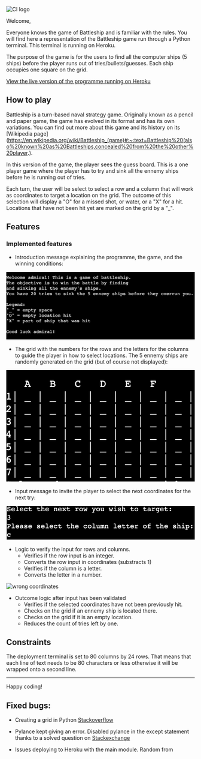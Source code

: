 ![CI logo](https://codeinstitute.s3.amazonaws.com/fullstack/ci_logo_small.png)

Welcome,

Everyone knows the game of Battleship and is familiar with the rules. You will find here a representation of the Battleship game run through a Python terminal. This terminal is running on Heroku.

The purpose of the game is for the users to find all the computer ships (5 ships) before the player runs out of tries/bullets/guesses. Each ship occupies one square on the grid.

[View the live version of the programme running on Heroku](https://project3-battleship-project.herokuapp.com/)

## How to play
Battleship is a turn-based naval strategy game. Originally known as a pencil and paper game, the game has evolved in its format and has its own variations. You can find out more about this game and its history on its [Wikipedia page](https://en.wikipedia.org/wiki/Battleship_(game)#:~:text=Battleship%20(also%20known%20as%20Battleships,concealed%20from%20the%20other%20player.).

In this version of the game, the player sees the guess board. This is a one player game where the player has to try and sink all the ennemy ships before he is running out of tries. 

Each turn, the user will be select to select a row and a column that will work as coordinates to target a location on the grid. The outcome of this selection will display a "O" for a missed shot, or water, or a "X" for a hit. Locations that have not been hit yet are marked on the grid by a "_".

## Features

### Implemented features

- Introduction message explaining the programme, the game, and the winning conditions:

![intro message](assets/images/screenshot-intro-message.png)

- The grid with the numbers for the rows and the letters for the columns to guide the player in how to select locations. The 5 ennemy ships are randomly generated on the grid (but of course not displayed):

![opening grid](assets/images/screenshot-opening-grid.png)

- Input message to invite the player to select the next coordinates for the next try:

![input coordinates](assets/images/screenshot-input-row-and-column.png)

- Logic to verify the input for rows and columns.
    - Verifies if the row input is an integer.
    - Converts the row input in coordinates (substracts 1)
    - Verifies if the column is a letter.
    - Converts the letter in a number.

![wrong coordinates]()

- Outcome logic after input has been validated
    - Verifies if the selected coordinates have not been previously hit.
    - Checks on the grid if an ennemy ship is located there.
    - Checks on the grid if it is an empty location. 
    - Reduces the count of tries left by one.




## Constraints

The deployment terminal is set to 80 columns by 24 rows. That means that each line of text needs to be 80 characters or less otherwise it will be wrapped onto a second line.

-----
Happy coding!

## Fixed bugs:

* Creating a grid in Python [Stackoverflow](https://stackoverflow.com/questions/40566675/how-to-make-a-board-in-python)

* Pylance kept giving an error. Disabled pylance in the except statement thanks to a solved question on [Stackexchange](https://stackoverflow.com/questions/53408630/catching-all-exceptions-without-pylint-error)

* Issues deploying to Heroku with the main module. Random from 